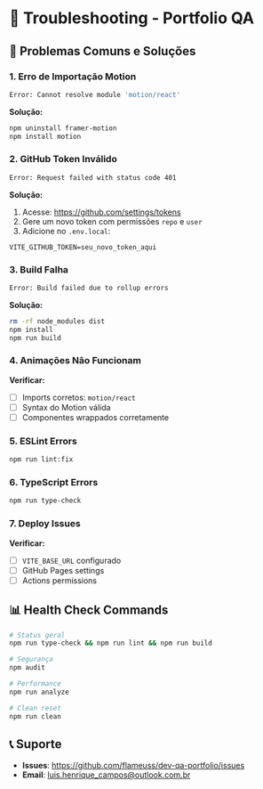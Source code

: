 # 🔧 Troubleshooting - Portfolio QA

## 🚨 Problemas Comuns e Soluções

### 1. **Erro de Importação Motion**
```bash
Error: Cannot resolve module 'motion/react'
```
**Solução:**
```bash
npm uninstall framer-motion
npm install motion
```

### 2. **GitHub Token Inválido**
```bash
Error: Request failed with status code 401
```
**Solução:**
1. Acesse: https://github.com/settings/tokens
2. Gere um novo token com permissões `repo` e `user`
3. Adicione no `.env.local`:
```env
VITE_GITHUB_TOKEN=seu_novo_token_aqui
```

### 3. **Build Falha**
```bash
Error: Build failed due to rollup errors
```
**Solução:**
```bash
rm -rf node_modules dist
npm install
npm run build
```

### 4. **Animações Não Funcionam**
**Verificar:**
- [ ] Imports corretos: `motion/react`
- [ ] Syntax do Motion válida
- [ ] Componentes wrappados corretamente

### 5. **ESLint Errors**
```bash
npm run lint:fix
```

### 6. **TypeScript Errors**
```bash
npm run type-check
```

### 7. **Deploy Issues**
**Verificar:**
- [ ] `VITE_BASE_URL` configurado
- [ ] GitHub Pages settings
- [ ] Actions permissions

## 📊 Health Check Commands

```bash
# Status geral
npm run type-check && npm run lint && npm run build

# Segurança
npm audit

# Performance
npm run analyze

# Clean reset
npm run clean
```

## 📞 Suporte
- **Issues**: https://github.com/flameuss/dev-qa-portfolio/issues
- **Email**: luis.henrique_campos@outlook.com.br